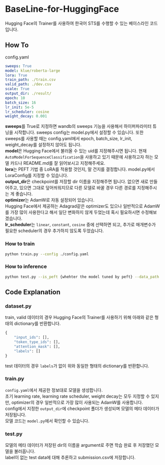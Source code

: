 # BaseLine-for-HuggingFace
Hugging Face의 Trainer를 사용하여 한국어 STS를 수행할 수 있는 베이스라인 코드입니다.

## How To

config.yaml
```yaml
sweeps: True
model: klue/roberta-large
lora: True
train_path: ./train.csv
valid_path: ./dev.csv
scale: True
output_dir: ./result/
epoch: 10
batch_size: 16
lr_init: 5e-5
lr_scheduler: cosine
weight_decay: 0.001
```  
**sweeps**를 True로 지정하면 wandb의 sweeps 기능을 사용해서 하이퍼파라미터 튜닝을 시작합니다. sweeps config는 model.py에서 설정할 수 있습니다. 또한 sweeps를 사용할 때는 config.yaml에서 epoch, batch_size, lr_init, weight_decay를 설정하지 않아도 됩니다.  
**model**은 Hugging Face에서 불러올 수 있는 uid를 지정해주시면 됩니다. 현재 `AutoModelForSequenceClassification`을 사용하고 있기 때문에 사용하고자 하는 모델 카드나 README.md를 잘 읽어보시고 지정해주세요.  
**lora**는 PEFT 기법 중 LoRA를 적용할 것인지, 말 건지를 결정합니다. model.py에서 LoraConfig를 지정할 수 있습니다.  
**output_dir**은 checkpoint를 저장할 dir 이름을 지정해주면 됩니다. 없으면 새로 만들어주고, 있으면 그대로 덮어씌워지므로 다른 모델로 바꿀 경우 다른 경로를 지정해주시는 게 좋습니다.  
**optimizer**는 AdamW로 자동 설정되어 있습니다.  
Hugging Face에서 제공하는 Adagrad같은 optimizer도 있으나 일반적으로 AdamW를 가장 많이 사용한다고 해서 일단 변화하지 않게 두었는데 혹시 필요하시면 수정해보겠습니다.  
**lr_scheduler**는 `linear`, `constant`, `cosine` 중에 선택하면 되고, 추가로 매개변수가 필요한 scheduler의 경우 추가하지 않도록 두었습니다.  

### How to train
```bash
python train.py --config ./config.yaml
```

### How to inference
```bash
python test.py --is_peft {whehter the model tuned by peft} --data_path {path to test.csv} --model_path {path to model checkpoint dir} --submit_path {path to submission.csv}
```  

## Code Explanation
### dataset.py
train, valid 데이터의 경우 Hugging Face의 Trainer를 사용하기 위해 아래와 같은 형태의 dictionary를 반환합니다.
```python
{
    "input_ids": [],
    "token_type_ids": [],
    "attention_mask": [],
    "labels": []
}
```  
test 데이터의 경우 `labels`가 없이 위와 동일한 형태의 dictionary를 반환합니다.  

### train.py
`config.yaml`에서 제공한 정보대로 모델을 생성합니다.  
초기 learning rate, learning rate scheduler, weight decay는 모두 지정할 수 있지만, optimizer의 경우 일반적으로 가장 많이 사용되는 AdamW를 사용합니다.  
config에서 지정한 `output_dir`에 checkpoint 폴더가 생성되며 모델의 메타 데이터가 저장됩니다.  
모델 코드는 `model.py`에서 확인할 수 있습니다.  

### test.py
모델의 메타 데이터가 저장된 dir의 이름을 argument로 주면 학습 완료 후 저장했던 모델을 불러옵니다.  
label이 없는 test data에 대해 추론하고 submission.csv에 저장합니다.  
